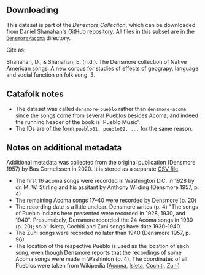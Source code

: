 
Downloading
-----------

This dataset is part of the *Densmore Collection*, which can be downloaded from Daniel Shanahan's [GitHub repository](https://github.com/shanahdt/densmore/). 
All files in this subset are in the [`Densmore/acoma`](https://github.com/shanahdt/densmore/tree/master/Densmore/acoma) directory.

Cite as:

Shanahan, D., & Shanahan, E. (n.d.). The Densmore collection of Native American songs: A new corpus for studies of effects of geograpy, language and social function on folk song. 3.


Catafolk notes
--------------

- The dataset was called `densmore-pueblo` rather than `densmore-acoma` since the songs come from several Pueblos besides Acoma, and indeed the running header of the book is 'Pueblo Music'.
- The IDs are of the form `pueblo01, pueblo02, ...` for the same reason.


Notes on additional metadata
----------------------------

Additional metadata was collected from the original publication (Densmore 1957) by Bas Cornelissen in 2020. It is stored as a separate [CSV file](https://github.com/bacor/catafolk/blob/master/datasets/densmore-pueblo/additional-metadata.csv).

- The first 16 acoma songs were recorded in Washington D.C. in 1928 by dr. M. W. Stirling and his assitant by Anthony Wilding (Densmore 1957, p. 4)
- The remaining Acoma songs 17–40 were recorded by Densmore (p. 20)
- The recording date is a little unclear. Densmore writes (p. 4) "The songs of Pueblo Indians here presented were recorded in 1928, 1930, and 1940". Presumabely, Densmore recorded the 24 Acoma songs in 1930 (p. 20); so all Isleta, Cochiti and Zuni songs have date 1930-1940.
- The Zuñi songs were recorded no later than 1940 (Densmore 1957, p. 96).
- The location of the respective Pueblo is used as the location of each song, even though Densmore reports that the recordings of some Acoma songs were made in Washinton (p. 4). The coordinates of all Pueblos were taken from Wikipedia ([Acoma](https://en.wikipedia.org/wiki/Acoma_Pueblo), [Isleta](https://en.wikipedia.org/wiki/Pueblo_of_Isleta), [Cochiti](https://en.wikipedia.org/wiki/Cochiti,_New_Mexico), [Zuni](https://en.wikipedia.org/wiki/Zuni_Pueblo,_New_Mexico))